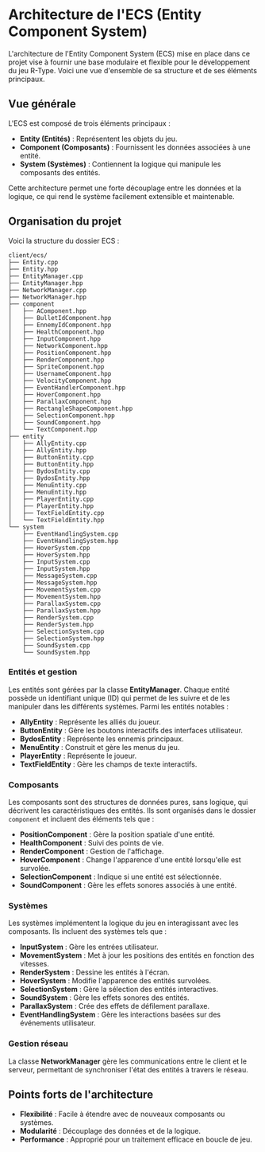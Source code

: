 # Architecture de l'ECS (Entity Component System)

L'architecture de l'Entity Component System (ECS) mise en place dans ce projet vise à fournir une base modulaire et flexible pour le développement du jeu R-Type. Voici une vue d'ensemble de sa structure et de ses éléments principaux.

## Vue générale

L'ECS est composé de trois éléments principaux :

- **Entity (Entités)** : Représentent les objets du jeu.
- **Component (Composants)** : Fournissent les données associées à une entité.
- **System (Systèmes)** : Contiennent la logique qui manipule les composants des entités.

Cette architecture permet une forte découplage entre les données et la logique, ce qui rend le système facilement extensible et maintenable.

## Organisation du projet

Voici la structure du dossier ECS :

```
client/ecs/
├── Entity.cpp
├── Entity.hpp
├── EntityManager.cpp
├── EntityManager.hpp
├── NetworkManager.cpp
├── NetworkManager.hpp
├── component
│   ├── AComponent.hpp
│   ├── BulletIdComponent.hpp
│   ├── EnnemyIdComponent.hpp
│   ├── HealthComponent.hpp
│   ├── InputComponent.hpp
│   ├── NetworkComponent.hpp
│   ├── PositionComponent.hpp
│   ├── RenderComponent.hpp
│   ├── SpriteComponent.hpp
│   ├── UsernameComponent.hpp
│   ├── VelocityComponent.hpp
│   ├── EventHandlerComponent.hpp
│   ├── HoverComponent.hpp
│   ├── ParallaxComponent.hpp
│   ├── RectangleShapeComponent.hpp
│   ├── SelectionComponent.hpp
│   ├── SoundComponent.hpp
│   └── TextComponent.hpp
├── entity
│   ├── AllyEntity.cpp
│   ├── AllyEntity.hpp
│   ├── ButtonEntity.cpp
│   ├── ButtonEntity.hpp
│   ├── BydosEntity.cpp
│   ├── BydosEntity.hpp
│   ├── MenuEntity.cpp
│   ├── MenuEntity.hpp
│   ├── PlayerEntity.cpp
│   ├── PlayerEntity.hpp
│   ├── TextFieldEntity.cpp
│   └── TextFieldEntity.hpp
└── system
    ├── EventHandlingSystem.cpp
    ├── EventHandlingSystem.hpp
    ├── HoverSystem.cpp
    ├── HoverSystem.hpp
    ├── InputSystem.cpp
    ├── InputSystem.hpp
    ├── MessageSystem.cpp
    ├── MessageSystem.hpp
    ├── MovementSystem.cpp
    ├── MovementSystem.hpp
    ├── ParallaxSystem.cpp
    ├── ParallaxSystem.hpp
    ├── RenderSystem.cpp
    ├── RenderSystem.hpp
    ├── SelectionSystem.cpp
    ├── SelectionSystem.hpp
    ├── SoundSystem.cpp
    └── SoundSystem.hpp
```

### Entités et gestion

Les entités sont gérées par la classe **EntityManager**. Chaque entité possède un identifiant unique (ID) qui permet de les suivre et de les manipuler dans les différents systèmes. Parmi les entités notables :

- **AllyEntity** : Représente les alliés du joueur.
- **ButtonEntity** : Gère les boutons interactifs des interfaces utilisateur.
- **BydosEntity** : Représente les ennemis principaux.
- **MenuEntity** : Construit et gère les menus du jeu.
- **PlayerEntity** : Représente le joueur.
- **TextFieldEntity** : Gère les champs de texte interactifs.

### Composants

Les composants sont des structures de données pures, sans logique, qui décrivent les caractéristiques des entités. Ils sont organisés dans le dossier `component` et incluent des éléments tels que :

- **PositionComponent** : Gère la position spatiale d'une entité.
- **HealthComponent** : Suivi des points de vie.
- **RenderComponent** : Gestion de l'affichage.
- **HoverComponent** : Change l'apparence d'une entité lorsqu'elle est survolée.
- **SelectionComponent** : Indique si une entité est sélectionnée.
- **SoundComponent** : Gère les effets sonores associés à une entité.

### Systèmes

Les systèmes implémentent la logique du jeu en interagissant avec les composants. Ils incluent des systèmes tels que :

- **InputSystem** : Gère les entrées utilisateur.
- **MovementSystem** : Met à jour les positions des entités en fonction des vitesses.
- **RenderSystem** : Dessine les entités à l'écran.
- **HoverSystem** : Modifie l'apparence des entités survolées.
- **SelectionSystem** : Gère la sélection des entités interactives.
- **SoundSystem** : Gère les effets sonores des entités.
- **ParallaxSystem** : Crée des effets de défilement parallaxe.
- **EventHandlingSystem** : Gère les interactions basées sur des événements utilisateur.

### Gestion réseau

La classe **NetworkManager** gère les communications entre le client et le serveur, permettant de synchroniser l'état des entités à travers le réseau.

## Points forts de l'architecture

- **Flexibilité** : Facile à étendre avec de nouveaux composants ou systèmes.
- **Modularité** : Découplage des données et de la logique.
- **Performance** : Approprié pour un traitement efficace en boucle de jeu.


